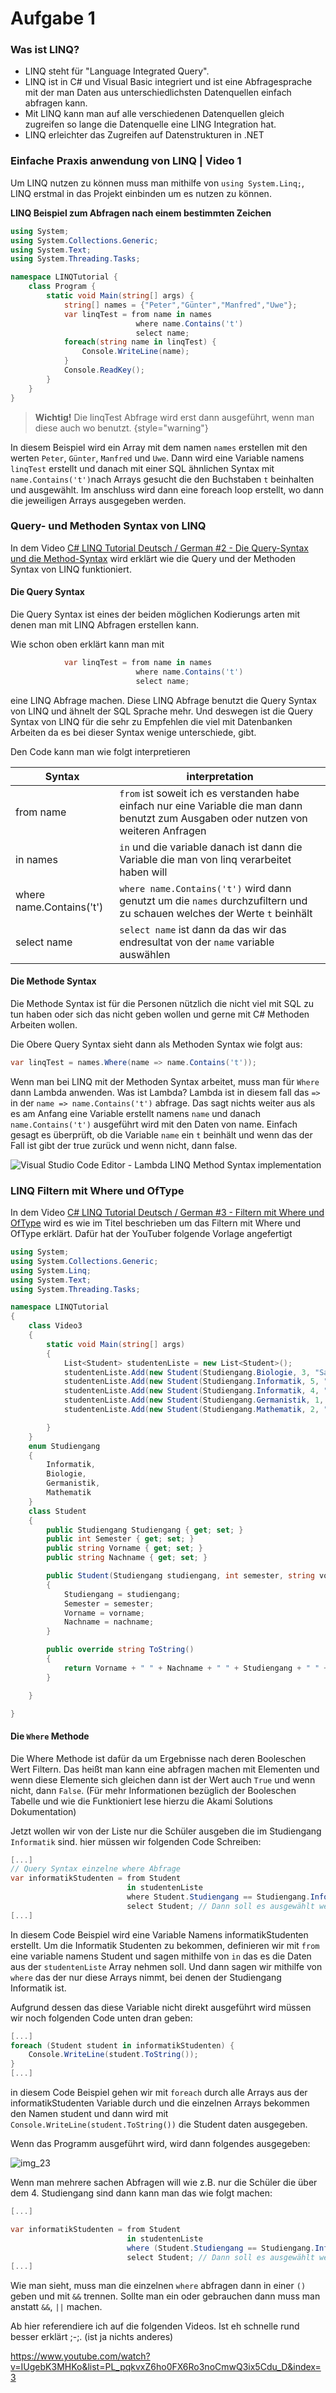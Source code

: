 # Aufgabe 1

### Was ist LINQ?

* LINQ steht für "Language Integrated Query".
* LINQ ist in C# und Visual Basic integriert und ist eine Abfragesprache mit der man Daten aus unterschiedlichsten Datenquellen einfach abfragen kann.
* Mit LINQ kann man auf alle verschiedenen Datenquellen gleich zugreifen so lange die Datenquelle eine LING Integration hat.
* LINQ erleichter das Zugreifen auf Datenstrukturen in .NET

### Einfache Praxis anwendung von LINQ | Video 1

Um LINQ nutzen zu können muss man mithilfe von `using System.Linq;`, LINQ erstmal in das Projekt einbinden um es nutzen zu können.

**LINQ Beispiel zum Abfragen nach einem bestimmten Zeichen**
```c#
using System;
using System.Collections.Generic;
using System.Text;
using System.Threading.Tasks;

namespace LINQTutorial {
    class Program {
        static void Main(string[] args) {
            string[] names = {"Peter","Günter","Manfred","Uwe"};
            var linqTest = from name in names
                            where name.Contains('t')
                            select name; 
            foreach(string name in linqTest) {
                Console.WriteLine(name);
            }
            Console.ReadKey();
        }
    }
}
```
> **Wichtig!**
> Die linqTest Abfrage wird erst dann ausgeführt, wenn man diese auch wo benutzt.
{style="warning"}

In diesem Beispiel wird ein Array mit dem namen `names` erstellen mit den werten `Peter`, `Günter`, `Manfred` und `Uwe`.
Dann wird eine Variable namens `linqTest` erstellt und danach mit einer SQL ähnlichen Syntax mit `name.Contains('t')`nach
Arrays gesucht die den Buchstaben `t` beinhalten und ausgewählt. Im anschluss wird dann eine foreach loop erstellt, wo
dann die jeweiligen Arrays ausgegeben werden.

### Query- und Methoden Syntax von LINQ

In dem Video [C# LINQ Tutorial Deutsch / German #2 - Die Query-Syntax und die Method-Syntax](https://www.youtube.com/watch?v=htgqFXYfvBw&list=PL_pqkvxZ6ho0FX6Ro3noCmwQ3ix5Cdu_D&index=2) 
wird erklärt wie die Query und der Methoden Syntax von LINQ funktioniert. 

#### Die Query Syntax

Die Query Syntax ist eines der beiden möglichen Kodierungs arten mit denen man mit LINQ Abfragen erstellen kann.

Wie schon oben erklärt kann man mit 

```c#
            var linqTest = from name in names
                            where name.Contains('t')
                            select name; 
```

eine LINQ Abfrage machen. Diese LINQ Abfrage benutzt die Query Syntax von LINQ und ähnelt der SQL Sprache mehr. 
Und deswegen ist die Query Syntax von LINQ für die sehr zu Empfehlen die viel mit Datenbanken Arbeiten da es bei dieser 
Syntax wenige unterschiede, gibt. 

Den Code kann man wie folgt interpretieren

| Syntax                   | interpretation                                                                                                                         |
|--------------------------|----------------------------------------------------------------------------------------------------------------------------------------|
| from name                | `from` ist soweit ich es verstanden habe einfach nur eine Variable die man dann benutzt zum Ausgaben oder nutzen von weiteren Anfragen |
| in names                 | `in` und die variable danach ist dann die Variable die man von linq verarbeitet haben will                                             |
| where name.Contains('t') | `where name.Contains('t')` wird dann genutzt um die `names` durchzufiltern und zu schauen welches der Werte `t` beinhält               |
| select name              | `select name` ist dann da das wir das endresultat von der `name` variable auswählen                                                    |

#### Die Methode Syntax

Die Methode Syntax ist für die Personen nützlich die nicht viel mit SQL zu tun haben oder sich das nicht geben wollen und gerne mit C# Methoden Arbeiten wollen.

Die Obere Query Syntax sieht dann als Methoden Syntax wie folgt aus:

```c#
var linqTest = names.Where(name => name.Contains('t'));
```

Wenn man bei LINQ mit der Methoden Syntax arbeitet, muss man für `Where` dann Lambda anwenden. 
Was ist Lambda? Lambda ist in diesem fall das `=>` in der `name => name.Contains('t')` abfrage.
Das sagt nichts weiter aus als es am Anfang eine Variable erstellt namens `name` und danach `name.Contains('t')` ausgeführt wird mit den Daten von name.
Einfach gesagt es überprüft, ob die Variable `name` ein `t` beinhält und wenn das der Fall ist gibt der true zurück und wenn nicht, dann false.

![Visual Studio Code Editor - Lambda LINQ Method Syntax implementation](img_24.png)

### LINQ Filtern mit Where und OfType

In dem Video [C# LINQ Tutorial Deutsch / German #3 - Filtern mit Where und OfType](https://www.youtube.com/watch?v=IUgebK3MHKo&list=PL_pqkvxZ6ho0FX6Ro3noCmwQ3ix5Cdu_D&index=3) 
wird es wie im Titel beschrieben um das Filtern mit Where und OfType erklärt. Dafür hat der YouTuber folgende Vorlage angefertigt

```c#
using System;
using System.Collections.Generic;
using System.Linq;
using System.Text;
using System.Threading.Tasks;

namespace LINQTutorial
{
    class Video3
    {
        static void Main(string[] args)
        {
            List<Student> studentenListe = new List<Student>();
            studentenListe.Add(new Student(Studiengang.Biologie, 3, "Sabrina", "Vogel"));
            studentenListe.Add(new Student(Studiengang.Informatik, 5, "Patrick", "Müller"));
            studentenListe.Add(new Student(Studiengang.Informatik, 4, "Kurt", "Meier"));
            studentenListe.Add(new Student(Studiengang.Germanistik, 1, "Anna", "Kohl"));
            studentenListe.Add(new Student(Studiengang.Mathematik, 2, "Sebastian", "Müller"));

        }
    }
    enum Studiengang
    {
        Informatik,
        Biologie,
        Germanistik,
        Mathematik
    }
    class Student
    {
        public Studiengang Studiengang { get; set; }
        public int Semester { get; set; }
        public string Vorname { get; set; }
        public string Nachname { get; set; }

        public Student(Studiengang studiengang, int semester, string vorname, string nachname)
        {
            Studiengang = studiengang;
            Semester = semester;
            Vorname = vorname;
            Nachname = nachname;
        }

        public override string ToString()
        {
            return Vorname + " " + Nachname + " " + Studiengang + " " + Semester + " ";
        }

    }

}
```

#### Die `Where` Methode

Die Where Methode ist dafür da um Ergebnisse nach deren Booleschen Wert Filtern. Das heißt man kann eine abfragen machen 
mit Elementen und wenn diese Elemente sich gleichen dann ist der Wert auch `True` und wenn nicht, dann `False`. (Für mehr 
Informationen bezüglich der Booleschen Tabelle und wie die Funktioniert lese hierzu die Akami Solutions Dokumentation)

Jetzt wollen wir von der Liste nur die Schüler ausgeben die im Studiengang `Informatik` sind. 
hier müssen wir folgenden Code Schreiben:


````c#
[...]
// Query Syntax einzelne where Abfrage
var informatikStudenten = from Student
                          in studentenListe
                          where Student.Studiengang == Studiengang.Informatik // Wenn der Student im Studiengang Informatik ist
                          select Student; // Dann soll es ausgewählt werden
[...]
````

In diesem Code Beispiel wird eine Variable Namens informatikStudenten erstellt. Um die Informatik Studenten zu bekommen, 
definieren wir mit `from` eine variable namens Student und sagen mithilfe von `in` das es die Daten aus der `studentenListe` 
Array nehmen soll. Und dann sagen wir mithilfe von `where` das der nur diese Arrays nimmt, bei denen der Studiengang Informatik ist.

Aufgrund dessen das diese Variable nicht direkt ausgeführt wird müssen wir noch folgenden Code unten dran geben:

```C#
[...]
foreach (Student student in informatikStudenten) {
    Console.WriteLine(student.ToString());
}
[...]
```

in diesem Code Beispiel gehen wir mit `foreach` durch alle Arrays aus der informatikStudenten Variable durch und die 
einzelnen Arrays bekommen den Namen student und dann wird mit `Console.WriteLine(student.ToString())` die Student daten ausgegeben.

Wenn das Programm ausgeführt wird, wird dann folgendes ausgegeben:

![img_23](img_25.png)

Wenn man mehrere sachen Abfragen will wie z.B. nur die Schüler die über dem 4. Studiengang sind dann kann man das wie folgt machen:

````c#
[...]

var informatikStudenten = from Student
                          in studentenListe
                          where (Student.Studiengang == Studiengang.Informatik) && (Student.Semester > 4) // Wenn der Student im Studiengang Informatik ist
                          select Student; // Dann soll es ausgewählt werden*/
[...]
````

Wie man sieht, muss man die einzelnen `where` abfragen dann in einer `()` geben und mit `&&` trennen. Sollte man ein oder 
gebrauchen dann muss man anstatt `&&`, `||` machen.


Ab hier referendiere ich auf die folgenden Videos. Ist eh schnelle rund besser erklärt ;-;. (ist ja nichts anderes)

https://www.youtube.com/watch?v=IUgebK3MHKo&list=PL_pqkvxZ6ho0FX6Ro3noCmwQ3ix5Cdu_D&index=3


